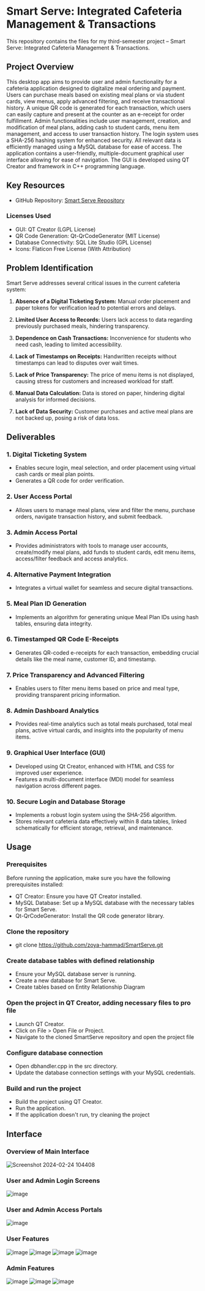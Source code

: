 # Smart Serve: Integrated Cafeteria Management & Transactions

This repository contains the files for my third-semester project – Smart Serve: Integrated Cafeteria Management & Transactions.

## Project Overview
This desktop app aims to provide user and admin functionality for a cafeteria application designed to digitalize meal ordering and payment. Users can purchase meals based on existing meal plans or via student cards, view menus, apply advanced filtering, and receive transactional history. A unique QR code is generated for each transaction, which users can easily capture and present at the counter as an e-receipt for order fulfillment. Admin functionalities include user management, creation, and modification of meal plans, adding cash to student cards, menu item management, and access to user transaction history. The login system uses a SHA-256 hashing system for enhanced security. All relevant data is efficiently managed using a MySQL database for ease of access. The application contains a user-friendly, multiple-document graphical user interface allowing for ease of navigation. The GUI is  developed using QT Creator and framework in C++ programming language.

## Key Resources
- GitHub Repository: [Smart Serve Repository](https://github.com/zoya-hammad/SmartServe)

### Licenses Used
- GUI: QT Creator (LGPL License)
- QR Code Generation: Qt-QrCodeGenerator (MIT License)
- Database Connectivity: SQL Lite Studio (GPL License)
- Icons: Flaticon Free License (With Attribution)

## Problem Identification
Smart Serve addresses several critical issues in the current cafeteria system:

1. **Absence of a Digital Ticketing System:**
    Manual order placement and paper tokens for verification lead to potential errors and delays.
   
2. **Limited User Access to Records:**
   Users lack access to data regarding previously purchased meals, hindering transparency.

3. **Dependence on Cash Transactions:**
   Inconvenience for students who need cash, leading to limited accessibility.

4. **Lack of Timestamps on Receipts:**
    Handwritten receipts without timestamps can lead to disputes over wait times.

5. **Lack of Price Transparency:**
   The price of menu items is not displayed, causing stress for customers and increased workload for staff.

6. **Manual Data Calculation:**
   Data is stored on paper, hindering digital analysis for informed decisions.

7. **Lack of Data Security:**
   Customer purchases and active meal plans are not backed up, posing a risk of data loss.

## Deliverables

### 1. Digital Ticketing System
- Enables secure login, meal selection, and order placement using virtual cash cards or meal plan points.
- Generates a QR code for order verification.

### 2. User Access Portal
- Allows users to manage meal plans, view and filter the menu, purchase orders, navigate transaction history, and submit feedback.

### 3. Admin Access Portal
- Provides administrators with tools to manage user accounts, create/modify meal plans, add funds to student cards, edit menu items, access/filter feedback and access analytics.

### 4. Alternative Payment Integration
- Integrates a virtual wallet for seamless and secure digital transactions.

### 5. Meal Plan ID Generation
- Implements an algorithm for generating unique Meal Plan IDs using hash tables, ensuring data integrity.

### 6. Timestamped QR Code E-Receipts
- Generates QR-coded e-receipts for each transaction, embedding crucial details like the meal name, customer ID, and timestamp.

### 7. Price Transparency and Advanced Filtering
- Enables users to filter menu items based on price and meal type, providing transparent pricing information.

### 8. Admin Dashboard Analytics
- Provides real-time analytics such as total meals purchased, total meal plans, active virtual cards, and insights into the popularity of menu items.

### 9. Graphical User Interface (GUI)
- Developed using Qt Creator, enhanced with HTML and CSS for improved user experience.
- Features a multi-document interface (MDI) model for seamless navigation across different pages.

### 10. Secure Login and Database Storage
- Implements a robust login system using the SHA-256 algorithm.
- Stores relevant cafeteria data effectively within 8 data tables, linked schematically for efficient storage, retrieval, and maintenance.

## Usage

### Prerequisites

Before running the application, make sure you have the following prerequisites installed:

- QT Creator: Ensure you have QT Creator installed.
- MySQL Database: Set up a MySQL database with the necessary tables for Smart Serve.
- Qt-QrCodeGenerator: Install the QR code generator library.

### Clone the repository

- git clone https://github.com/zoya-hammad/SmartServe.git
  
### Create database tables with defined relationship

- Ensure your MySQL database server is running.
- Create a new database for Smart Serve.
- Create tables based on Entity Relationship Diagram
  
### Open the project in QT Creator, adding necessary files to pro file

- Launch QT Creator.
- Click on File > Open File or Project.
- Navigate to the cloned SmartServe repository and open the project file

### Configure database connection

- Open dbhandler.cpp in the src directory.
- Update the database connection settings with your MySQL credentials.
  
### Build and run the project

- Build the project using QT Creator.
- Run the application.
- If the application doesn't run, try cleaning the project


## Interface

### Overview of Main Interface
![Screenshot 2024-02-24 104408](https://github.com/zoya-hammad/SmartServe/assets/116413504/3ef7ab1d-ec09-4bdf-9450-e2d69f4fa11e)

### User and Admin Login Screens
![image](https://github.com/zoya-hammad/SmartServe/assets/116413504/4f815173-ff4a-418a-9f4a-3cdc039ca5d6)

### User and Admin Access Portals
![image](https://github.com/zoya-hammad/SmartServe/assets/116413504/50526abf-1a43-4289-867e-1b5aee2f85d1)

### User Features
![image](https://github.com/zoya-hammad/SmartServe/assets/116413504/902cd437-c913-47d0-b53b-9fd2afa14c7e)
![image](https://github.com/zoya-hammad/SmartServe/assets/116413504/425cda6a-45b5-4ff2-be44-265ec0a33745)
![image](https://github.com/zoya-hammad/SmartServe/assets/116413504/eec4f06e-51a6-485e-87ef-4d4c1926fdc9)
![image](https://github.com/zoya-hammad/SmartServe/assets/116413504/741213aa-f8b1-4b1a-85dd-abc7270da806)

### Admin Features
![image](https://github.com/zoya-hammad/SmartServe/assets/116413504/1f082dd6-d73f-4d5d-9a0b-a8c470db01e4)
![image](https://github.com/zoya-hammad/SmartServe/assets/116413504/9c03682c-2878-4dab-be2c-90282e4aac24)
![image](https://github.com/zoya-hammad/SmartServe/assets/116413504/d1c016bf-7d8f-46c6-a4fb-65c4daf8f6a9)



